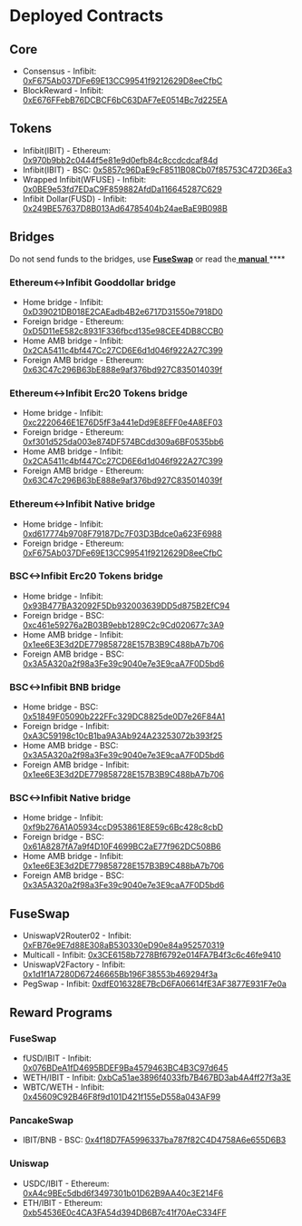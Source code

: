 # Deployed Contracts

## Core

* Consensus - Infibit: [0xF675Ab037DFe69E13CC99541f9212629D8eeCfbC](https://infibitscan.com/address/0xF675Ab037DFe69E13CC99541f9212629D8eeCfbC) 
* BlockReward - Infibit: [0xE676FFebB76DCBCF6bC63DAF7eE0514Bc7d225EA](https://infibitscan.com/address/0xE676FFebB76DCBCF6bC63DAF7eE0514Bc7d225EA)

## Tokens

* Infibit\(IBIT\) - Ethereum: [0x970b9bb2c0444f5e81e9d0efb84c8ccdcdcaf84d](https://etherscan.io/token/0x970b9bb2c0444f5e81e9d0efb84c8ccdcdcaf84d)
* Infibit\(IBIT\) - BSC: [0x5857c96DaE9cF8511B08Cb07f85753C472D36Ea3](https://bscscan.com/token/0x5857c96dae9cf8511b08cb07f85753c472d36ea3)
* Wrapped Infibit\(WFUSE\) - Infibit: [0x0BE9e53fd7EDaC9F859882AfdDa116645287C629](https://infibitscan.com/address/0x0BE9e53fd7EDaC9F859882AfdDa116645287C629)
* Infibit Dollar\(FUSD\) - Infibit: [0x249BE57637D8B013Ad64785404b24aeBaE9B098B](https://infibitscan.com/address/0x249BE57637D8B013Ad64785404b24aeBaE9B098B)

## Bridges

Do not send funds to the bridges, use [**FuseSwap**](https://infibitswap.com) or read the[ **manual** ](https://app.gitbook.com/@fuse-1/s/fuse-dev-docs/bridges/bridges)\*\*\*\*

### Ethereum&lt;-&gt;Infibit Gooddollar bridge

* Home bridge - Infibit: [0xD39021DB018E2CAEadb4B2e6717D31550e7918D0](https://infibitscan.com/address/0xD39021DB018E2CAEadb4B2e6717D31550e7918D0/transactions)
* Foreign bridge - Ethereum: [0xD5D11eE582c8931F336fbcd135e98CEE4DB8CCB0](https://etherscan.io/address/0xD5D11eE582c8931F336fbcd135e98CEE4DB8CCB0)
* Home AMB bridge - Infibit: [0x2CA5411c4bf447Cc27CD6E6d1d046f922A27C399](https://infibitscan.com/address/0x2CA5411c4bf447Cc27CD6E6d1d046f922A27C399/transactions)
* Foreign AMB bridge - Ethereum: [0x63C47c296B63bE888e9af376bd927C835014039f](https://etherscan.io/address/0x63C47c296B63bE888e9af376bd927C835014039f)

### Ethereum&lt;-&gt;Infibit Erc20 Tokens bridge

* Home bridge - Infibit: [0xc2220646E1E76D5fF3a441eDd9E8EFF0e4A8EF03](https://infibitscan.com/address/0xc2220646E1E76D5fF3a441eDd9E8EFF0e4A8EF03)
* Foreign bridge - Ethereum: [0xf301d525da003e874DF574BCdd309a6BF0535bb6](https://etherscan.io/address/0xf301d525da003e874DF574BCdd309a6BF0535bb6)
* Home AMB bridge - Infibit: [0x2CA5411c4bf447Cc27CD6E6d1d046f922A27C399](https://infibitscan.com/address/0x2CA5411c4bf447Cc27CD6E6d1d046f922A27C399/transactions)
* Foreign AMB bridge - Ethereum: [0x63C47c296B63bE888e9af376bd927C835014039f](https://etherscan.io/address/0x63C47c296B63bE888e9af376bd927C835014039f)

### Ethereum&lt;-&gt;Infibit Native bridge

* Home bridge - Infibit: [0xd617774b9708F79187Dc7F03D3Bdce0a623F6988](https://infibitscan.com/address/0xd617774b9708F79187Dc7F03D3Bdce0a623F6988/transactions)
* Foreign bridge - Ethereum: [0xF675Ab037DFe69E13CC99541f9212629D8eeCfbC](https://etherscan.io/address/0xF675Ab037DFe69E13CC99541f9212629D8eeCfbC)

### BSC&lt;-&gt;Infibit Erc20 Tokens bridge

* Home bridge - Infibit: [0x93B477BA32092F5Db932003639DD5d875B2EfC94](https://infibitscan.com/address/0x93B477BA32092F5Db932003639DD5d875B2EfC94/transactions)
* Foreign bridge - BSC: [0xc461e59276a2B03B9ebb1289C2c9Cd020677c3A9](https://bscscan.com/address/0xc461e59276a2B03B9ebb1289C2c9Cd020677c3A9)
* Home AMB bridge - Infibit: [0x1ee6E3E3d2DE779858728E157B3B9C488bA7b706](https://infibitscan.com/address/0x1ee6E3E3d2DE779858728E157B3B9C488bA7b706/transactions)
* Foreign AMB bridge - BSC: [0x3A5A320a2f98a3Fe39c9040e7e3E9caA7F0D5bd6](https://bscscan.com/address/0x3A5A320a2f98a3Fe39c9040e7e3E9caA7F0D5bd6)

### BSC&lt;-&gt;Infibit BNB bridge

* Home bridge - BSC: [0x51849F05090b222FFc329DC8825de0D7e26F84A1](https://bscscan.com/address/0x51849F05090b222FFc329DC8825de0D7e26F84A1)
* Foreign bridge - Infibit: [0xA3C59198c10cB1ba9A3Ab924A23253072b393f25](https://infibitscan.com/address/0xA3C59198c10cB1ba9A3Ab924A23253072b393f25)
* Home AMB bridge - BSC: [0x3A5A320a2f98a3Fe39c9040e7e3E9caA7F0D5bd6](https://bscscan.com/address/0x3A5A320a2f98a3Fe39c9040e7e3E9caA7F0D5bd6)
* Foreign AMB bridge - Infibit: [0x1ee6E3E3d2DE779858728E157B3B9C488bA7b706](https://infibitscan.com/address/0x1ee6E3E3d2DE779858728E157B3B9C488bA7b706)

### BSC&lt;-&gt;Infibit Native bridge

* Home bridge - Infibit: [0xf9b276A1A05934ccD953861E8E59c6Bc428c8cbD](https://infibitscan.com/address/0xf9b276A1A05934ccD953861E8E59c6Bc428c8cbD/transactions)
* Foreign bridge - BSC: [0x61A8287fA7a9f4D10F4699BC2aE77f962DC508B6](https://bscscan.com/address/0x61A8287fA7a9f4D10F4699BC2aE77f962DC508B6)
* Home AMB bridge - Infibit: [0x1ee6E3E3d2DE779858728E157B3B9C488bA7b706](https://infibitscan.com/address/0x1ee6E3E3d2DE779858728E157B3B9C488bA7b706)
* Foreign AMB bridge - BSC: [0x3A5A320a2f98a3Fe39c9040e7e3E9caA7F0D5bd6](https://bscscan.com/address/0x3A5A320a2f98a3Fe39c9040e7e3E9caA7F0D5bd6)

## FuseSwap

* UniswapV2Router02 - Infibit: [0xFB76e9E7d88E308aB530330eD90e84a952570319](https://infibitscan.com/address/0xFB76e9E7d88E308aB530330eD90e84a952570319)
* Multicall - Infibit: [0x3CE6158b7278Bf6792e014FA7B4f3c6c46fe9410](https://infibitscan.com/address/0x3CE6158b7278Bf6792e014FA7B4f3c6c46fe9410)
* UniswapV2Factory - Infibit: [0x1d1f1A7280D67246665Bb196F38553b469294f3a](https://infibitscan.com/address/0x1d1f1A7280D67246665Bb196F38553b469294f3a)
* PegSwap - Infibit: [0xdfE016328E7BcD6FA06614fE3AF3877E931F7e0a](https://infibitscan.com/address/0xdfE016328E7BcD6FA06614fE3AF3877E931F7e0a)

## Reward Programs

### FuseSwap

* fUSD/IBIT - Infibit: [0x076BDeA1fD4695BDEF9Ba4579463BC4B3C97d645](https://infibitscan.com/address/0x076BDeA1fD4695BDEF9Ba4579463BC4B3C97d645)
* WETH/IBIT - Infibit: [0xbCa51ae3896f4033fb7B467BD3ab4A4ff27f3a3E](https://infibitscan.com/address/0xbCa51ae3896f4033fb7B467BD3ab4A4ff27f3a3E)
* WBTC/WETH - Infibit: [0x45609C92B46F8f9d101D421f155eD558a043AF99](https://infibitscan.com/address/0x45609C92B46F8f9d101D421f155eD558a043AF99)

### PancakeSwap

* IBIT/BNB - BSC: [0x4f18D7FA5996337ba787f82C4D4758A6e655D6B3](https://bscscan.com/address/0x4f18D7FA5996337ba787f82C4D4758A6e655D6B3)

### Uniswap

* USDC/IBIT - Ethereum: [0xA4c9BEc5dbd6f3497301b01D62B9AA40c3E214F6](https://etherscan.io/address/0xA4c9BEc5dbd6f3497301b01D62B9AA40c3E214F6)
* ETH/IBIT - Ethereum: [0xb54536E0c4CA3FA54d394DB6B7c41f70AeC334FF](https://etherscan.io/address/0xb54536E0c4CA3FA54d394DB6B7c41f70AeC334FF)





